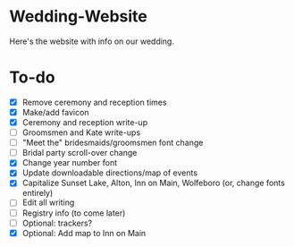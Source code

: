 Wedding-Website
===============
Here's the website with info on our wedding.

To-do
===============
- [x] Remove ceremony and reception times
- [x] Make/add favicon
- [x] Ceremony and reception write-up
- [ ] Groomsmen and Kate write-ups
- [ ] "Meet the" bridesmaids/groomsmen font change
- [ ] Bridal party scroll-over change
- [x] Change year number font
- [x] Update downloadable directions/map of events
- [x] Capitalize Sunset Lake, Alton, Inn on Main, Wolfeboro (or, change fonts entirely)
- [ ] Edit all writing
- [ ] Registry info (to come later)
- [ ] Optional: trackers?
- [x] Optional: Add map to Inn on Main
